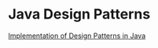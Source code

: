 # Java Design Patterns

[Implementation of Design Patterns in Java](https://repl.it/@AdelCabrera/Java-Design-Patterns-2 "Link to Repl.it")